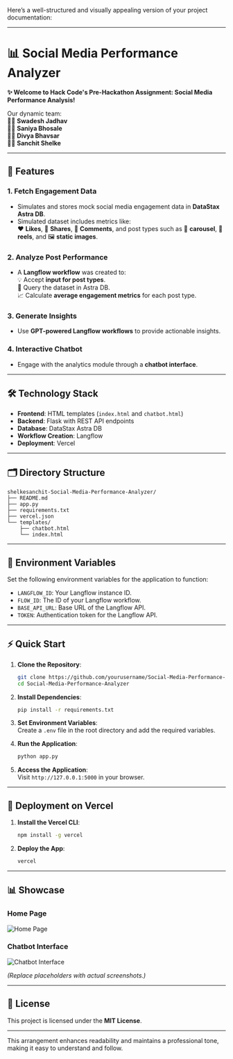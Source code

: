 Here’s a well-structured and visually appealing version of your project documentation:

---

# 📊 Social Media Performance Analyzer

**✨ Welcome to Hack Code's Pre-Hackathon Assignment: Social Media Performance Analysis!**

Our dynamic team:  
👨‍💻 **Swadesh Jadhav**  
👨‍💻 **Saniya Bhosale**  
👨‍💻 **Divya Bhavsar**  
👨‍💻 **Sanchit Shelke**

---

## 🚀 Features

### 1. **Fetch Engagement Data**  
- Simulates and stores mock social media engagement data in **DataStax Astra DB**.
- Simulated dataset includes metrics like:  
  ❤️ **Likes**, 💪 **Shares**, 💬 **Comments**, and post types such as 🎢 **carousel**, 🎥 **reels**, and 🖼️ **static images**.

### 2. **Analyze Post Performance**  
- A **Langflow workflow** was created to:  
  💡 Accept **input for post types**.  
  🔎 Query the dataset in Astra DB.  
  📈 Calculate **average engagement metrics** for each post type.

### 3. **Generate Insights**  
- Use **GPT-powered Langflow workflows** to provide actionable insights.

### 4. **Interactive Chatbot**  
- Engage with the analytics module through a **chatbot interface**.

---

## 🛠️ Technology Stack

- **Frontend**: HTML templates (`index.html` and `chatbot.html`)  
- **Backend**: Flask with REST API endpoints  
- **Database**: DataStax Astra DB  
- **Workflow Creation**: Langflow  
- **Deployment**: Vercel  

---

## 🗂️ Directory Structure

```plaintext
shelkesanchit-Social-Media-Performance-Analyzer/
├── README.md
├── app.py
├── requirements.txt
├── vercel.json
└── templates/
    ├── chatbot.html
    └── index.html
```

---

## 🧩 Environment Variables

Set the following environment variables for the application to function:

- `LANGFLOW_ID`: Your Langflow instance ID.  
- `FLOW_ID`: The ID of your Langflow workflow.  
- `BASE_API_URL`: Base URL of the Langflow API.  
- `TOKEN`: Authentication token for the Langflow API.  

---

## ⚡ Quick Start

1. **Clone the Repository**:  
   ```bash
   git clone https://github.com/yourusername/Social-Media-Performance-Analyzer.git
   cd Social-Media-Performance-Analyzer
   ```

2. **Install Dependencies**:  
   ```bash
   pip install -r requirements.txt
   ```

3. **Set Environment Variables**:  
   Create a `.env` file in the root directory and add the required variables.

4. **Run the Application**:  
   ```bash
   python app.py
   ```

5. **Access the Application**:  
   Visit `http://127.0.0.1:5000` in your browser.

---

## 🚀 Deployment on Vercel

1. **Install the Vercel CLI**:  
   ```bash
   npm install -g vercel
   ```

2. **Deploy the App**:  
   ```bash
   vercel
   ```

---

## 📊 Showcase

### Home Page  
![Home Page](https://via.placeholder.com/800x400?text=Home+Page)

### Chatbot Interface  
![Chatbot Interface](https://via.placeholder.com/800x400?text=Chatbot+Interface)

*(Replace placeholders with actual screenshots.)*

---

## 📜 License

This project is licensed under the **MIT License**.

---

This arrangement enhances readability and maintains a professional tone, making it easy to understand and follow.
